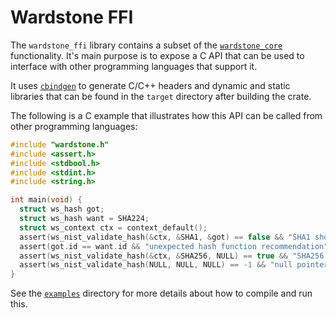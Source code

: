 # Wardstone FFI

The `wardstone_ffi` library contains a subset of the [`wardstone_core`](../core/) functionality. It's main purpose is to expose a C API that can be used to interface with other programming languages that support it.

It uses [`cbindgen`](https://github.com/mozilla/cbindgen) to generate C/C++ headers and dynamic and static libraries that can be found in the `target` directory after building the crate.

The following is a C example that illustrates how this API can be called from other programming languages:

```c
#include "wardstone.h"
#include <assert.h>
#include <stdbool.h>
#include <stdint.h>
#include <string.h>

int main(void) {
  struct ws_hash got;
  struct ws_hash want = SHA224;
  struct ws_context ctx = context_default();
  assert(ws_nist_validate_hash(&ctx, &SHA1, &got) == false && "SHA1 should fail");
  assert(got.id == want.id && "unexpected hash function recommendation");
  assert(ws_nist_validate_hash(&ctx, &SHA256, NULL) == true && "SHA256 should pass");
  assert(ws_nist_validate_hash(NULL, NULL, NULL) == -1 && "null pointer should err");
}
```

See the [`examples`](/examples/ffi/) directory for more details about how to compile and run this.
